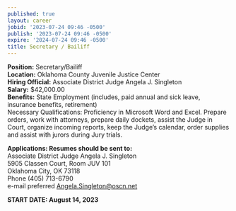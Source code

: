 ```yaml
---
published: true
layout: career
jobid: '2023-07-24 09:46 -0500'
publish: '2023-07-24 09:46 -0500'
expire: '2024-07-24 09:46 -0500'
title: Secretary / Bailiff
---
```

**Position:** Secretary/Bailiff  
**Location:** Oklahoma County Juvenile Justice Center  
**Hiring Official:** Associate District Judge Angela J. Singleton  
**Salary:** $42,000.00  
**Benefits:** State Employment (includes, paid annual and sick leave, insurance benefits, retirement)  
Necessary Qualifications: Proficiency in Microsoft Word and Excel.  Prepare orders, work with attorneys, prepare daily dockets, assist the Judge in Court, organize incoming reports, keep the Judge’s calendar, order supplies and assist with jurors during Jury trials.

**Applications: Resumes should be sent to:**  
Associate District Judge Angela J. Singleton  
5905 Classen Court, Room JUV 101  
Oklahoma City, OK  73118  
Phone (405) 713-6790  
e-mail preferred [Angela.Singleton@oscn.net](mailto:Angela.Singleton@oscn.net)

**START DATE: August 14, 2023**
